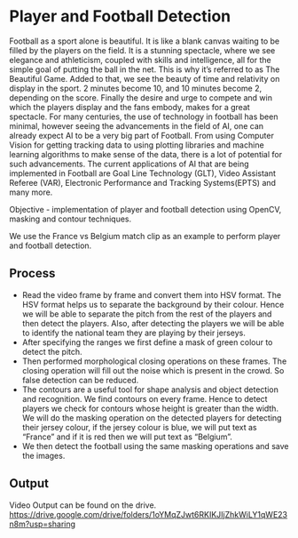 # Player and Football Detection
Football as a sport alone is beautiful. It is like a blank canvas waiting to be filled by the players on the field. It is a stunning spectacle, where we see elegance and athleticism, coupled with skills and intelligence, all for the simple goal of putting the ball in the net. This is why it’s referred to as The Beautiful Game.
Added to that, we see the beauty of time and relativity on display in the sport. 2 minutes become 10, and 10 minutes become 2, depending on the score. Finally the desire and urge to compete and win which the players display and the fans embody, makes for a great spectacle.
For many centuries, the use of technology in football has been minimal, however seeing the advancements in the field of AI, one can already expect AI to be a very big part of Football.
From using Computer Vision for getting tracking data to using plotting libraries and machine learning algorithms to make sense of the data, there is a lot of potential for such advancements.
The current applications of AI that are being implemented in Football are Goal Line Technology (GLT), Video Assistant Referee (VAR), Electronic Performance and Tracking Systems(EPTS) and many more.

Objective - implementation of player and football detection using OpenCV, masking and contour techniques.

We use the France vs Belgium match clip as an example to perform player and football detection.

## Process
- Read the video frame by frame and convert them into HSV format.
The HSV format helps us to separate the background by their colour. Hence we will be able to separate the pitch from the rest of the players and then detect the players. Also, after detecting the players we will be able to identify the national team they are playing by their jerseys. 
- After specifying the ranges we first define a mask of green colour to detect the pitch.
- Then performed morphological closing operations on these frames. The closing operation will fill out the noise which is present in the crowd. So false detection can be reduced.
- The contours are a useful tool for shape analysis and object detection and recognition. We find contours on every frame. Hence to detect players we check for contours whose height is greater than the width. We will do the masking operation on the detected players for detecting their jersey colour, if the jersey colour is blue, we will put text as “France” and if it is red then we will put text as “Belgium”.
- We then detect the football using the same masking operations and save the images.


## Output
Video Output can be found on the drive.
https://drive.google.com/drive/folders/1oYMqZJwt6RKIKJIjZhkWiLY1qWE23n8m?usp=sharing

